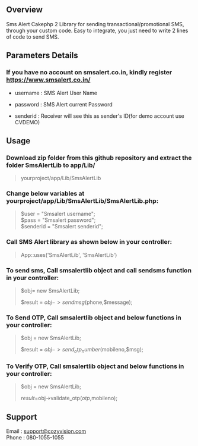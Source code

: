 ## Overview

Sms Alert Cakephp 2 Library for sending transactional/promotional SMS, through your custom code. Easy to integrate, you just need to write 2 lines of code to send SMS.

## Parameters Details
### If you have no account on smsalert.co.in, kindly register https://www.smsalert.co.in/

* username : SMS Alert User Name

* password : SMS Alert current Password

* senderid : Receiver will see this as sender's ID(for demo account use CVDEMO)


## Usage

### Download zip folder from this github repository and extract the folder SmsAlertLib to app/Lib/
> yourproject/app/Lib/SmsAlertLib

### Change below variables at yourproject/app/Lib/SmsAlertLib/SmsAlertLib.php:

  >$user = "Smsalert username";  
  >$pass = "Smsalert password";  
  >$senderid = "Smsalert senderid"; 
  
### Call SMS Alert library as shown below in your controller:

  > App::uses('SmsAlertLib', 'SmsAlertLib')
   
### To send sms, Call smsalertlib object and call sendsms function in your controller:

  > $obj= new SmsAlertLib;
  >  
  > $result = $obj->sendmsg($phone,$message);
  
### To Send OTP, Call smsalertlib object and below functions in your controller:

 
  > $obj	= new SmsAlertLib;
  > 
  > $result = $obj->send_otp_number($mobileno,$msg);

### To Verify OTP, Call smsalertlib object and below functions in your controller:

  
  > $obj	= new SmsAlertLib;
  > 
  > $result=$obj->validate_otp($otp,$mobileno);  
  
  
    
## Support 
  Email :  support@cozyvision.com  
  Phone :  080-1055-1055
